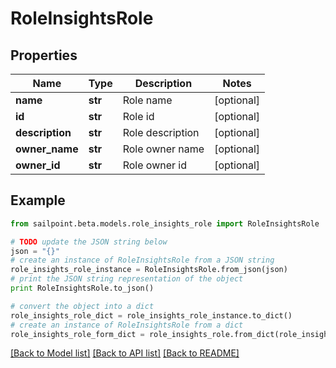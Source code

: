 # RoleInsightsRole


## Properties

Name | Type | Description | Notes
------------ | ------------- | ------------- | -------------
**name** | **str** | Role name | [optional] 
**id** | **str** | Role id | [optional] 
**description** | **str** | Role description | [optional] 
**owner_name** | **str** | Role owner name | [optional] 
**owner_id** | **str** | Role owner id | [optional] 

## Example

```python
from sailpoint.beta.models.role_insights_role import RoleInsightsRole

# TODO update the JSON string below
json = "{}"
# create an instance of RoleInsightsRole from a JSON string
role_insights_role_instance = RoleInsightsRole.from_json(json)
# print the JSON string representation of the object
print RoleInsightsRole.to_json()

# convert the object into a dict
role_insights_role_dict = role_insights_role_instance.to_dict()
# create an instance of RoleInsightsRole from a dict
role_insights_role_form_dict = role_insights_role.from_dict(role_insights_role_dict)
```
[[Back to Model list]](../README.md#documentation-for-models) [[Back to API list]](../README.md#documentation-for-api-endpoints) [[Back to README]](../README.md)


